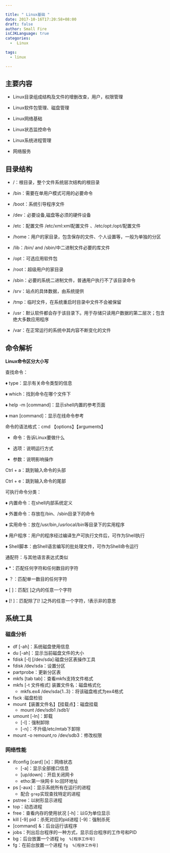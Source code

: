 ```yaml
---

title: " Linux基础 "
date: 2017-10-16T17:20:58+08:00
draft: false
author: Small Fire
isCJKLanguage: true
categories: 
  -  Linux

tags: 
  - linux

---
```


## 主要内容 ##

- Linux目录组成结构及文件的增删改查，用户，权限管理

- Linux软件包管理、磁盘管理

- Linux网络基础

- Linux状态监控命令

- Linux系统进程管理

- 网络服务

## 目录结构 ##

 -  /：根目录，整个文件系统层次结构的根目录

 -  /bin：需要在单用户模式可用的必要命令

 -  /boot：系统引导程序文件

 -  /dev：必要设备,磁盘等必须的硬件设备

 -  /etc：配置文件   /etc/xml:xml配置文件  、/etc/opt:/opt/配置文件

 -  /home：用户的家目录，包含保存的文件、个人设置等，一般为单独的分区

 -  /lib：/bin/ and /sbin/中二进制文件必要的库文件

 -  /opt：可选应用软件包

 -  /root：超级用户的家目录

 -  /sbin：必要的系统二进制文件，普通用户执行不了该目录命令

 -  /srv：站点的具体数据，由系统提供

 -  /tmp：临时文件，在系统重启时目录中文件不会被保留

 -  /usr：默认软件都会存于该目录下。用于存储只读用户数据的第二层次；包含绝大多数应用程序

 -  /var：在正常运行的系统中其内容不断变化的文件

## 命令解析 ##
**Linux命令区分大小写**

查找命令：

   ♦ type：显示有关命令类型的信息

   ♦ which：找到命令在哪个文件下

   ♦ help -m [command]：显示shell内置的参考页面   

   ♦ man [command]：显示在线命令参考

命令的语法格式：cmd 【options】【arguments】

  - 命令：告诉Linux要做什么

  - 选项：说明运行方式

  - 参数：说明影响操作

Ctrl + a：跳到输入命令的头部

Ctrl + e：跳到输入命令的尾部

可执行命令分类：

   ♦ 内置命令：在shell内部系统定义

   ♦ 外置命令：存放在/bin、/sbin目录下的命令

   ♦ 实用命令：放在/usr/bin,/usrlocal/bin等目录下的实用程序

   ♦ 用户程序：用户的程序经过编译生产可执行文件后，可作为Shell执行

   ♦ Shell脚本：由Shell语言编写的批处理文件，可作为Shell命令运行

通配符：与其他语言表达式类似

   ♦ *：匹配任何字符和任何数目的字符

   ♦ ？：匹配单一数目的任何字符

   ♦ [ ]：匹配[ ]之内的任意一个字符

   ♦ [! ]：匹配除了[! ]之外的任意一个字符，!表示非的意思

## 系统工具

### 磁盘分析 ###
  - df [-ah]：系统磁盘使用信息
  - du [-ah]：显示当前磁盘文件的大小
  - fdisk [-l] [/dev/sda]:磁盘分区表操作工具
  - fdisk  /dev/sda：设置分区
  - partprobe：更新分区表
  - mkfs [tab tab]：查看mkfs支持文件格式
  - mkfs [-t 文件格式] 装置文件名：磁盘格式化 
      - mkfs.ex4 /dev/sda{1..3}：将该磁盘格式为ex4格式
  - fsck :磁盘检验
  - mount【装置文件名】【挂载点】：磁盘挂载
      - mount /dev/sdb1  /sdb1/
  - umount [-ln]：卸载  
      - [-l]：强制卸除 
      - [-n]：不升级/etc/mtab下卸除
- mount -o remount,ro /dev/sdb3：修改权限

### 网络性能
  - ifconfig [card] [x]：网络状态  
       - [-a]：显示全部接口信息 
       - [up/down]：开启关闭网卡 
       - etho:第一块网卡   lo:回环地址
  - ps [-aux]：显示系统所有在运行的进程
       - 配合 `grep`实现查找特定的进程
  - pstree：以树形显示进程
  - top：动态进程
  - free：查看内存的使用状况 [-h]：以G为单位显示
  - kill [-9] pid：杀死对应的pid进程  [-9]：强制杀死
  - [command] &：后台运行该程序
  - jobs：列出后台程序的一种方式，显示后台程序的工作号和PID
  - bg：后台放置一个进程 `bg  %[程序工作号]`
  - fg：在前台放置一个进程 `fg  %[程序工作号]`






